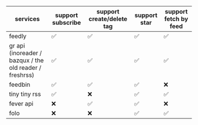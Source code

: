| services                                                | support subscribe | support create/delete tag | support star | support fetch by feed |
|---------------------------------------------------------|-------------------|---------------------------|--------------|-----------------------|
| feedly                                                  | ✅              | ✅                      | ✅         | ✅                  |
| gr api (inoreader / bazqux / the old reader / freshrss) | ✅              | ✅                      | ✅         | ✅                  |
| feedbin                                                 | ✅              | ✅                      | ✅         | ❌                 |
| tiny tiny rss                                           | ✅              | ❌                     | ✅         | ✅                  |
| fever api                                               | ❌             | ✅                      | ✅         | ❌                 |
| folo                                                    | ❌             | ❌                      | ✅         | ✅                 |
